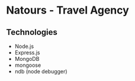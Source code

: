 # Natours - Travel Agency

## Technologies

-   Node.js
-   Express.js
-   MongoDB
-   mongoose
-   ndb (node debugger)
